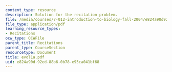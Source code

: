 ```yaml
---
content_type: resource
description: Solution for the recitation problem.
file: /media/courses/7-012-introduction-to-biology-fall-2004/e824a90d92ed88b60b78e95ca041bf68_evol1a.pdf
file_type: application/pdf
learning_resource_types:
- Recitations
ocw_type: OCWFile
parent_title: Recitations
parent_type: CourseSection
resourcetype: Document
title: evol1a.pdf
uid: e824a90d-92ed-88b6-0b78-e95ca041bf68
---
```

